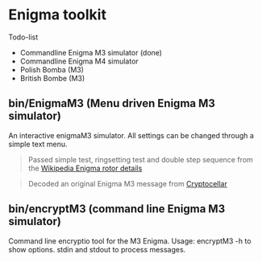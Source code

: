 # Enigma toolkit

Todo-list
- Commandline Enigma M3 simulator (done)
- Commandline Enigma M4 simulator
- Polish Bomba (M3)
- British Bombe (M3)



## bin/EnigmaM3 (Menu driven Enigma M3 simulator)
An interactive enigmaM3 simulator. All settings can be changed through a simple text menu.
> Passed simple test, ringsetting test and double step sequence from the [Wikipedia Enigma rotor details](https://en.wikipedia.org/wiki/Enigma_rotor_details)

> Decoded an original Enigma M3 message from [Cryptocellar](http://cryptocellar.org/Enigma/Enigma_ModernBreaking.html)

## bin/encryptM3 (command line Enigma M3 simulator)
Command line encryptio tool for the M3 Enigma.
Usage: encryptM3 -h to show options.
stdin and stdout to process messages.




